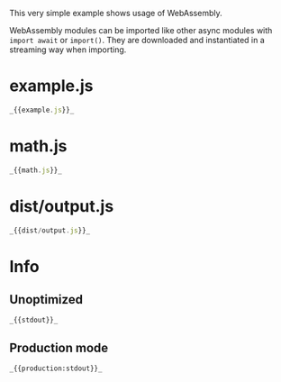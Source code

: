 This very simple example shows usage of WebAssembly.

WebAssembly modules can be imported like other async modules with `import await` or `import()`.
They are downloaded and instantiated in a streaming way when importing.

# example.js

```javascript
_{{example.js}}_
```

# math.js

```javascript
_{{math.js}}_
```

# dist/output.js

```javascript
_{{dist/output.js}}_
```

# Info

## Unoptimized

```
_{{stdout}}_
```

## Production mode

```
_{{production:stdout}}_
```
